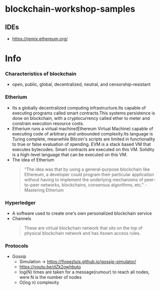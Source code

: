 # blockchain-workshop-samples

## IDEs
- https://remix.ethereum.org/


# Info

### Characteristics of blockchain
 - open, public, global, decentralized, neutral, and censorship-resistant

### Etherium
 - Its a globally decentralized computing infrastructure.Its capable of executing programs called smart contracts.This systems persistence is done on blockchain, 
   with a cryptocurrency called ether to meter and constrain execution resource costs.
 - Etherium runs a virtual machine(Ethereum Virtual Machine) capable of executing code of arbitrary and unbounded complexity.Its language is Turing complete,
   meanwhile Bitcoin's scripts are limited in functionality to true or false evaluation of spending. EVM is a stack based VM that executes bytecodes. 
   Smart contracts are executed on this VM. Solidity is a high-level language that can be executed on this VM.
 - The idea of Etherium
   > "The idea was that by using a general-purpose blockchain like Ethereum, a developer could program their particular application without having to implement the 
     underlying mechanisms of peer-to-peer networks, blockchains, consensus algorithms, etc." - Mastering Etherium

### Hyperledger
 - A software used to create one's own personalized blockchain service
 - Channels
   > These are virtual blockchain network that sits on the top of physical blockchain network and has itsown access rules.
   
### Protocols
 + Gossip
   - Simulation -> https://flopezluis.github.io/gossip-simulator/  
   - https://youtu.be/dZk2owhbuto
   - log(N) times are taken for a message(rumour) to reach all nodes, were N is the number of nodes
   - O(log n) complexity
